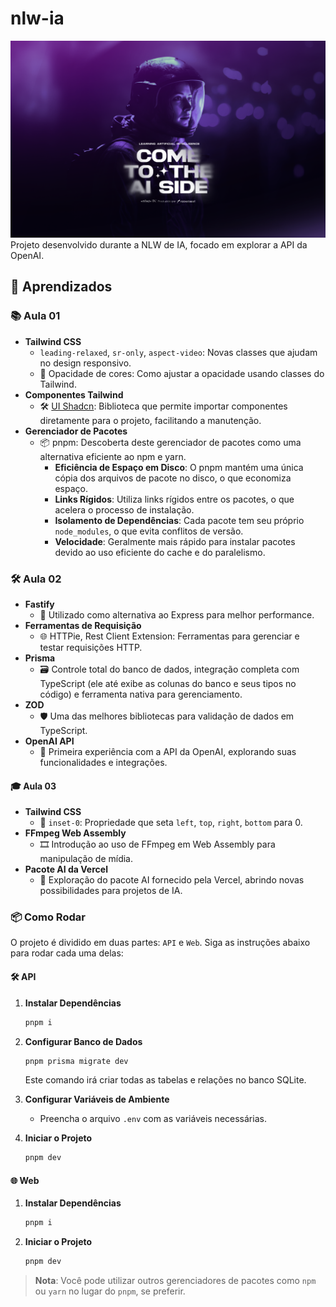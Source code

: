 # nlw-ia
![Wallpaper](./wallpaper.png)
Projeto desenvolvido durante a NLW de IA, focado em explorar a API da OpenAI.

## 🚀 Aprendizados

### 📚 Aula 01
- **Tailwind CSS**
  - `leading-relaxed`, `sr-only`, `aspect-video`: Novas classes que ajudam no design responsivo.
  - 🎨 Opacidade de cores: Como ajustar a opacidade usando classes do Tailwind.
- **Componentes Tailwind**
  - 🛠 [UI Shadcn](https://ui.shadcn.com/): Biblioteca que permite importar componentes diretamente para o projeto, facilitando a manutenção.
- **Gerenciador de Pacotes**
  - 📦 pnpm: Descoberta deste gerenciador de pacotes como uma alternativa eficiente ao npm e yarn.
    - **Eficiência de Espaço em Disco**: O pnpm mantém uma única cópia dos arquivos de pacote no disco, o que economiza espaço.
    - **Links Rígidos**: Utiliza links rígidos entre os pacotes, o que acelera o processo de instalação.
    - **Isolamento de Dependências**: Cada pacote tem seu próprio `node_modules`, o que evita conflitos de versão.
    - **Velocidade**: Geralmente mais rápido para instalar pacotes devido ao uso eficiente do cache e do paralelismo.


### 🛠 Aula 02
- **Fastify**
  - 🚀 Utilizado como alternativa ao Express para melhor performance.
- **Ferramentas de Requisição**
  - 🌐 HTTPie, Rest Client Extension: Ferramentas para gerenciar e testar requisições HTTP.
- **Prisma**
  - 🗃 Controle total do banco de dados, integração completa com TypeScript (ele até exibe as colunas do banco e seus tipos no código) e ferramenta nativa para gerenciamento.
- **ZOD**
  - 🛡 Uma das melhores bibliotecas para validação de dados em TypeScript.
- **OpenAI API**
  - 🤖 Primeira experiência com a API da OpenAI, explorando suas funcionalidades e integrações.

#### 🎓 Aula 03
- **Tailwind CSS**
  - 📐 `inset-0`: Propriedade que seta `left`, `top`, `right`, `bottom` para 0.
- **FFmpeg Web Assembly**
  - 🎞 Introdução ao uso de FFmpeg em Web Assembly para manipulação de mídia.
- **Pacote AI da Vercel**
  - 🤖 Exploração do pacote AI fornecido pela Vercel, abrindo novas possibilidades para projetos de IA.


### 📦 Como Rodar

O projeto é dividido em duas partes: `API` e `Web`. Siga as instruções abaixo para rodar cada uma delas:

#### 🛠️ API

1. **Instalar Dependências**
    ```bash
    pnpm i
    ```

2. **Configurar Banco de Dados**
    ```bash
    pnpm prisma migrate dev
    ```
    Este comando irá criar todas as tabelas e relações no banco SQLite.

3. **Configurar Variáveis de Ambiente**
    - Preencha o arquivo `.env` com as variáveis necessárias.

4. **Iniciar o Projeto**
    ```bash
    pnpm dev
    ```

#### 🌐 Web

1. **Instalar Dependências**
    ```bash
    pnpm i
    ```

2. **Iniciar o Projeto**
    ```bash
    pnpm dev
    ```

> **Nota**: Você pode utilizar outros gerenciadores de pacotes como `npm` ou `yarn` no lugar do `pnpm`, se preferir.
